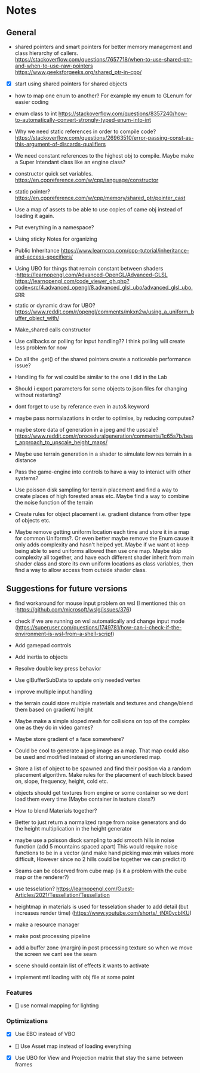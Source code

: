 # Notes

## General
- shared pointers and smart pointers for better memory management and class hierarchy of callers. https://stackoverflow.com/questions/7657718/when-to-use-shared-ptr-and-when-to-use-raw-pointers https://www.geeksforgeeks.org/shared_ptr-in-cpp/
- [X] start using shared pointers for shared objects

- how to map one enum to another? For example my enum to GLenum for easier coding

- enum class to int https://stackoverflow.com/questions/8357240/how-to-automatically-convert-strongly-typed-enum-into-int

- Why we need static references in order to compile code? https://stackoverflow.com/questions/26963510/error-passing-const-as-this-argument-of-discards-qualifiers

- We need constant references to the highest obj to compile. Maybe make a Super Intendant class like an engine class?

- constructor quick set variables. https://en.cppreference.com/w/cpp/language/constructor

- static pointer? https://en.cppreference.com/w/cpp/memory/shared_ptr/pointer_cast

- Use a map of assets to be able to use copies of came obj instead of loading it again.

- Put everything in a namespace?

- Using sticky Notes for organizing

- Public Inheritance https://www.learncpp.com/cpp-tutorial/inheritance-and-access-specifiers/

- Using UBO for things that remain constant between shaders :https://learnopengl.com/Advanced-OpenGL/Advanced-GLSL https://learnopengl.com/code_viewer_gh.php?code=src/4.advanced_opengl/8.advanced_glsl_ubo/advanced_glsl_ubo.cpp

- static or dynamic draw for UBO? https://www.reddit.com/r/opengl/comments/mkxn2w/using_a_uniform_buffer_object_with/

- Make_shared calls constructor 

- Use callbacks or polling for input handling?? I think polling will create less problem for now

- Do all the .get() of the shared pointers create a noticeable performance issue?

- Handling fix for wsl could be similar to the one I did in the Lab

- Should i export parameters for some objects to json files for changing without restarting?

- dont forget to use by referance even in auto& keyword

- maybe pass normalazations in order to optimise, by reducing computes?

- maybe store data of generation in a jpeg and the upscale? https://www.reddit.com/r/proceduralgeneration/comments/1c65s7b/best_approach_to_upscale_height_maps/

- Maybe use terrain generation in a shader to simulate low res terrain in a distance

- Pass the game-engine into controls to have a way to interact with other systems?

- Use poisson disk sampling for terrain placement and find a way to create places of high forested areas etc. Maybe find a way to combine the noise function of the terrain

- Create rules for object placement i.e. gradient distance from other type of objects etc.

- Maybe remove getting uniform location each time and store it in a map for common Uniforms?. Or even better maybe remove the Enum cause it only adds complexity and hasn't helped yet. Maybe if we want ot keep being able to send uniforms allowed then use one map. Maybe skip complexity all together, and have each different shader inherit from main shader class and store its own uniform locations as class variables, then find a way to allow access from outside shader class.

## Suggestions for future versions

- find workaround for mouse input problem on wsl (I mentioned this on :https://github.com/microsoft/wslg/issues/376)

- check if we are running on wsl automatically and change input mode (https://superuser.com/questions/1749781/how-can-i-check-if-the-environment-is-wsl-from-a-shell-script)

- Add gamepad controls 

- Add inertia to objects

- Resolve double key press behavior

- Use glBufferSubData to update only needed vertex

- improve multiple input handling

- the terrain could store multiple materials and textures and change/blend them based on gradient/ height

- Maybe make a simple sloped mesh for collisions on top of the complex one as they do in video games?

- Maybe store gradient of a face somewhere?

- Could be cool to generate a jpeg image as a map. That map could also be used and modified instead of storing an unordered map.

- Store a list of object to be spawned and find their position via a random placement algorithm. Make rules for the placement of each block based on, slope, frequency, height, cold etc.

- objects should get textures from engine or some container so we dont load them every time (Maybe container in texture class?)

- How to blend Materials together?

- Better to just return a normalized range from noise generators and do the height multiplication in the height generator

- maybe use a poisson disck sampling to add smooth hills in noise function (add 5 mountains spaced apart) This would require noise functions to be in a vector (and make hand picking max min values more difficult, However since no 2 hills could be together we can predict it)

- Seams can be observed from cube map (is it a problem with the cube map or the renderer?)

- use tesselation? https://learnopengl.com/Guest-Articles/2021/Tessellation/Tessellation

- heightmap in materials is used for tesselation shader to add detail (but increases render time) (https://www.youtube.com/shorts/_tNX0ycbIKU)

- make a resource manager

- make post processing pipeline

- add a buffer zone (margin) in post processing texture so when we move the screen we cant see the seam

- scene should contain list of effects it wants to activate

- implement mtl loading with obj file at some point

### Features
- [] use normal mapping for lighting

### Optimizations
- [X] Use EBO instead of VBO
- [] Use Asset map instead of loading everything
- [X] Use UBO for View and Projection matrix that stay the same between frames 